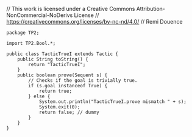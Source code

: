 // This work is licensed under a Creative Commons Attribution-NonCommercial-NoDerivs License
// https://creativecommons.org/licenses/by-nc-nd/4.0/
// Remi Douence
```
package TP2;

import TP2.Bool.*;

public class TacticTrueI extends Tactic {
	public String toString() {
		return "TacticTrueI";
	}
	public boolean prove(Sequent s) {
		// Checks if the goal is trivially true. 
		if (s.goal instanceof True) {
			return true;
		} else {
			System.out.println("TacticTrueI.prove mismatch " + s);
			System.exit(0);
			return false; // dummy
		}
	}
}

```
